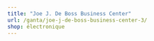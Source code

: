 ```yaml
---
title: "Joe J. De Boss Business Center"
url: /ganta/joe-j-de-boss-business-center-3/
shop: électronique
---
```

